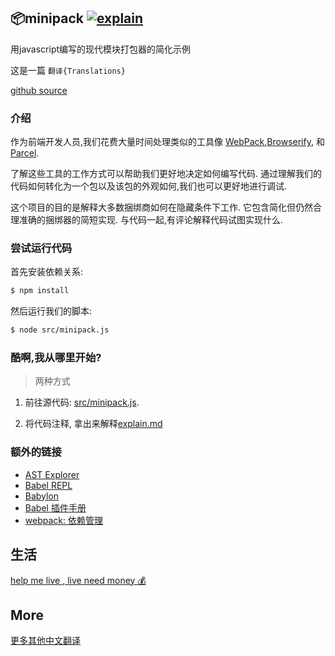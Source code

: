 
## 📦minipack  [![explain](http://llever.com/explain.svg)](https://github.com/chinanf-boy/Source-Explain) 

 用javascript编写的现代模块打包器的简化示例 
 
 这是一篇 `翻译{Translations}`

 [github source](https://github.com/ronami/minipack)

### 介绍

作为前端开发人员,我们花费大量时间处理类似的工具像 [WebPack](https://github.com/webpack/webpack),[Browserify](https://github.com/browserify/browserify), 和[Parcel](https://github.com/parcel-bundler/parcel). 

了解这些工具的工作方式可以帮助我们更好地决定如何编写代码. 通过理解我们的代码如何转化为一个包以及该包的外观如何,我们也可以更好地进行调试. 

这个项目的目的是解释大多数捆绑商如何在隐藏条件下工作. 它包含简化但仍然合理准确的捆绑器的简短实现. 与代码一起,有评论解释代码试图实现什么. 

### 尝试运行代码

首先安装依赖关系: 

```sh
$ npm install
```

然后运行我们的脚本: 

```sh
$ node src/minipack.js
```

### 酷啊,我从哪里开始? 

> 两种方式

1. 前往源代码: [src/minipack.js](src/minipack.js). 

2. 将代码注释, 拿出来解释[explain.md](./explain.md)

### 额外的链接

- [AST Explorer](https://astexplorer.net)
- [Babel REPL](https://babeljs.io/repl)
- [Babylon](https://github.com/babel/babel/tree/master/packages/babel-parser)
-   [Babel 插件手册](https://github.com/thejameskyle/babel-handbook/blob/master/translations/en/plugin-handbook.md)
-   [webpack: 依赖管理](https://webpack.js.org/guides/dependency-management)

## 生活

[help me live , live need money 💰](https://github.com/chinanf-boy/live-need-money)

## More

[更多其他中文翻译](https://github.com/chinanf-boy/chinese-translate-list)
